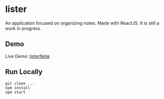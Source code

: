 # lister

An application focused on organizing notes. Made with ReactJS. It is still a work in progress.

## Demo
Live Demo: [listerNote](http://listernote.netlify.com "listerNote")

## Run Locally
```
git clone ...
npm install
npm start
```
